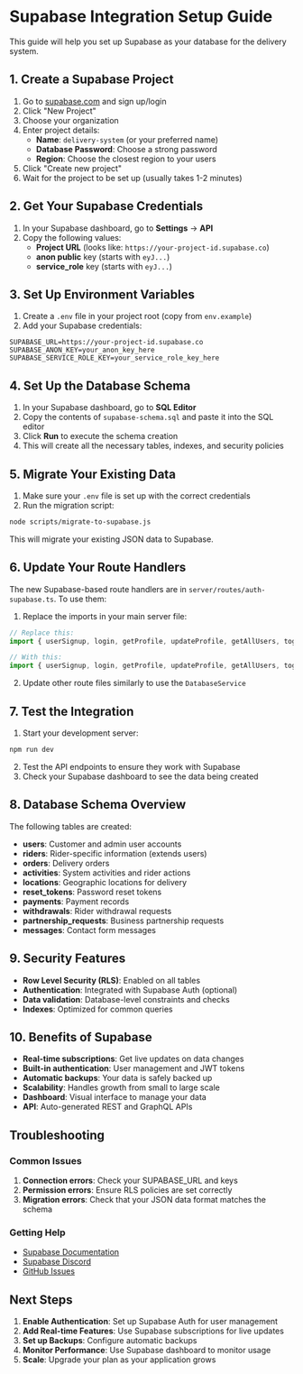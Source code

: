 # Supabase Integration Setup Guide

This guide will help you set up Supabase as your database for the delivery system.

## 1. Create a Supabase Project

1. Go to [supabase.com](https://supabase.com) and sign up/login
2. Click "New Project"
3. Choose your organization
4. Enter project details:
   - **Name**: `delivery-system` (or your preferred name)
   - **Database Password**: Choose a strong password
   - **Region**: Choose the closest region to your users
5. Click "Create new project"
6. Wait for the project to be set up (usually takes 1-2 minutes)

## 2. Get Your Supabase Credentials

1. In your Supabase dashboard, go to **Settings** → **API**
2. Copy the following values:
   - **Project URL** (looks like: `https://your-project-id.supabase.co`)
   - **anon public** key (starts with `eyJ...`)
   - **service_role** key (starts with `eyJ...`)

## 3. Set Up Environment Variables

1. Create a `.env` file in your project root (copy from `env.example`)
2. Add your Supabase credentials:

```env
SUPABASE_URL=https://your-project-id.supabase.co
SUPABASE_ANON_KEY=your_anon_key_here
SUPABASE_SERVICE_ROLE_KEY=your_service_role_key_here
```

## 4. Set Up the Database Schema

1. In your Supabase dashboard, go to **SQL Editor**
2. Copy the contents of `supabase-schema.sql` and paste it into the SQL editor
3. Click **Run** to execute the schema creation
4. This will create all the necessary tables, indexes, and security policies

## 5. Migrate Your Existing Data

1. Make sure your `.env` file is set up with the correct credentials
2. Run the migration script:

```bash
node scripts/migrate-to-supabase.js
```

This will migrate your existing JSON data to Supabase.

## 6. Update Your Route Handlers

The new Supabase-based route handlers are in `server/routes/auth-supabase.ts`. To use them:

1. Replace the imports in your main server file:

```typescript
// Replace this:
import { userSignup, login, getProfile, updateProfile, getAllUsers, toggleUserStatus, deleteUser, forgotPassword, resetPassword } from "./routes/auth";

// With this:
import { userSignup, login, getProfile, updateProfile, getAllUsers, toggleUserStatus, deleteUser, forgotPassword, resetPassword } from "./routes/auth-supabase";
```

2. Update other route files similarly to use the `DatabaseService`

## 7. Test the Integration

1. Start your development server:
```bash
npm run dev
```

2. Test the API endpoints to ensure they work with Supabase
3. Check your Supabase dashboard to see the data being created

## 8. Database Schema Overview

The following tables are created:

- **users**: Customer and admin user accounts
- **riders**: Rider-specific information (extends users)
- **orders**: Delivery orders
- **activities**: System activities and rider actions
- **locations**: Geographic locations for delivery
- **reset_tokens**: Password reset tokens
- **payments**: Payment records
- **withdrawals**: Rider withdrawal requests
- **partnership_requests**: Business partnership requests
- **messages**: Contact form messages

## 9. Security Features

- **Row Level Security (RLS)**: Enabled on all tables
- **Authentication**: Integrated with Supabase Auth (optional)
- **Data validation**: Database-level constraints and checks
- **Indexes**: Optimized for common queries

## 10. Benefits of Supabase

- **Real-time subscriptions**: Get live updates on data changes
- **Built-in authentication**: User management and JWT tokens
- **Automatic backups**: Your data is safely backed up
- **Scalability**: Handles growth from small to large scale
- **Dashboard**: Visual interface to manage your data
- **API**: Auto-generated REST and GraphQL APIs

## Troubleshooting

### Common Issues

1. **Connection errors**: Check your SUPABASE_URL and keys
2. **Permission errors**: Ensure RLS policies are set correctly
3. **Migration errors**: Check that your JSON data format matches the schema

### Getting Help

- [Supabase Documentation](https://supabase.com/docs)
- [Supabase Discord](https://discord.supabase.com)
- [GitHub Issues](https://github.com/supabase/supabase/issues)

## Next Steps

1. **Enable Authentication**: Set up Supabase Auth for user management
2. **Add Real-time Features**: Use Supabase subscriptions for live updates
3. **Set up Backups**: Configure automatic backups
4. **Monitor Performance**: Use Supabase dashboard to monitor usage
5. **Scale**: Upgrade your plan as your application grows
